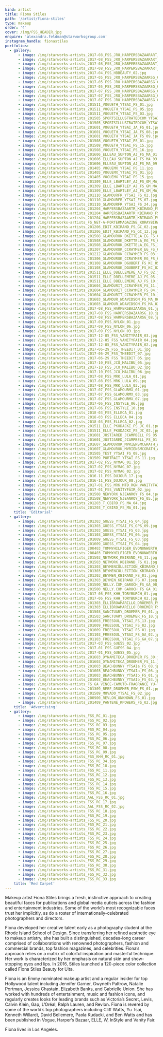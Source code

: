 ```yaml
---
kind: artist
title: Fiona Stiles
path: '/artist/fiona-stiles'
type: makeup
order: '4'
cover: /img/FSS_HEADER.jpg
enquire: 'alexandra.feldman@starworksgroup.com'
instagram_handle: fionastiles
portfolios:
  - gallery:
      - image: /img/starworks-artists_2017-08_FSS_JRO_HARPERSBAZAARART_01.jpg
      - image: /img/starworks-artists_2017-08_FSS_JRO_HARPERSBAZAARART_03.jpg
      - image: /img/starworks-artists_2017-08_FSS_JRO_HARPERSBAZAARART_06.jpg
      - image: /img/starworks-artists_2017-08_FSS_JRO_HARPERSBAZAARART_07.jpg
      - image: /img/starworks-artists_2017-04_FSS_HBBEAUTY_02.jpg
      - image: /img/starworks-artists_2017-05_FSS_JRO_HARPERSBAZAARSG_03.jpg
      - image: /img/starworks-artists_2017-05_FSS_JRO_HARPERSBAZAARSG_04.jpg
      - image: /img/starworks-artists_2017-05_FSS_JRO_HARPERSBAZAARSG_01.jpg
      - image: /img/starworks-artists_2017-07_FSS_JRO_HARPERSBAZAARSG_02.jpg
      - image: /img/starworks-artists_2017-07_FSS_JRO_HARPERSBAZAARSG_03.jpg
      - image: /img/starworks-artists_2017-07_FSS_JRO_HARPERSBAZAARSG_04.jpg
      - image: /img/starworks-artists_201511_VOGUETH_YTSAI_FS_01.jpg
      - image: /img/starworks-artists_201511_VOGUETH_YTSAI_FS_05.jpg
      - image: /img/starworks-artists_201511_VOGUETH_YTSAI_FS_03.jpg
      - image: /img/starworks-artists_201505_SPORTSILLUSTRATEDCOM_YTSAI_FS_05.jpg
      - image: /img/starworks-artists_201505_SPORTSILLUSTRATEDCOM_YTSAI_FS_08.jpg
      - image: /img/starworks-artists_201601_VOGUETH_YTSAI_JA_FS_01.jpg
      - image: /img/starworks-artists_201601_VOGUETH_YTSAI_JA_FS_08.jpg
      - image: /img/starworks-artists_201601_VOGUETH_YTSAI_JA_FS_09.jpg
      - image: /img/starworks-artists_201508_VOGUETH_YTSAI_FS_01.jpg
      - image: /img/starworks-artists_201508_VOGUETH_YTSAI_FS_15.jpg
      - image: /img/starworks-artists_201508_VOGUETH_YTSAI_FS_16.jpg
      - image: /img/starworks-artists_201606_ELLEAU_SUPTON_AJ_FS_MA_01.jpg
      - image: /img/starworks-artists_201606_ELLEAU_SUPTON_AJ_FS_MA_03.jpg
      - image: /img/starworks-artists_201606_ELLEAU_SUPTON_AJ_FS_MA_09.jpg
      - image: /img/starworks-artists_201405_VOGUEMX_YTSAI_FS_11.jpg
      - image: /img/starworks-artists_201405_VOGUEMX_YTSAI_FS_01.jpg
      - image: /img/starworks-artists_201405_VOGUEMX_YTSAI_FS_15.jpg
      - image: /img/starworks-artists_201309_ELLE_LBARTLEY_AJ_FS_GM_MA_04.jpg
      - image: /img/starworks-artists_201309_ELLE_LBARTLEY_AJ_FS_GM_MA_03.jpg
      - image: /img/starworks-artists_201309_ELLE_LBARTLEY_AJ_FS_GM_MA_08.jpg
      - image: /img/starworks-artists_201110_GLAMOURFR_YTSAI_FS_02.jpg
      - image: /img/starworks-artists_201110_GLAMOURFR_YTSAI_FS_07.jpg
      - image: /img/starworks-artists_201110_GLAMOURFR_YTSAI_FS_24.jpg
      - image: /img/starworks-artists_201204_HARPERSBAZAARTR_KBIRAND_FS_01.jpg
      - image: /img/starworks-artists_201204_HARPERSBAZAARTR_KBIRAND_FS_09.jpg
      - image: /img/starworks-artists_201204_HARPERSBAZAARTR_KBIRAND_FS_21.jpg
      - image: /img/starworks-artists_FS_NET-A-PORTERMAGAZINE_KORAYBIRAND_MODEL_JUN212.jpg
      - image: /img/starworks-artists_201206_EDIT_KBIRAND_FS_GC_02.jpg
      - image: /img/starworks-artists_201206_EDIT_KBIRAND_FS_GC_12.jpg
      - image: /img/starworks-artists_201508_GLAMOURUK_DKETTELA_EG_FS_06.jpg
      - image: /img/starworks-artists_201508_GLAMOURUK_DKETTELA_EG_FS_09.jpg
      - image: /img/starworks-artists_201508_GLAMOURUK_DKETTELA_EG_FS_10.jpg
      - image: /img/starworks-artists_201307_GLAMOURUK_CCRAYMER_EG_FS_05.jpg
      - image: /img/starworks-artists_201212_GLAMOURUK_CCRAYMER_FS_03.jpg
      - image: /img/starworks-artists_201306_GLAMOURUK_CCRAYMER_EG_FS_02.jpg
      - image: /img/starworks-artists_201108_GLAMOURUK_DGUBERT_FS_KC_05.jpg
      - image: /img/starworks-artists_201108_GLAMOURUK_DGUBERT_FS_KC_02.jpg
      - image: /img/starworks-artists_201511_ELLE_DBELLEMERE_AJ_FS_02.jpg
      - image: /img/starworks-artists_201511_ELLE_DBELLEMERE_AJ_FS_05.jpg
      - image: /img/starworks-artists_201511_ELLE_DBELLEMERE_AJ_FS_10.jpg
      - image: /img/starworks-artists_201604_GLAMOURIT_CCRAYMER_FS_11.jpg
      - image: /img/starworks-artists_201604_GLAMOURIT_CCRAYMER_FS_04.jpg
      - image: /img/starworks-artists_201604_GLAMOURIT_CCRAYMER_FS_10.jpg
      - image: /img/starworks-artists_201603_GLAMOUR_WDAVIDSON_FS_MA_06.jpg
      - image: /img/starworks-artists_201603_GLAMOUR_WDAVIDSON_FS_MA_03.jpg
      - image: /img/starworks-artists_2017-08_FSS_HARPERSBAZAARSG_01.jpg
      - image: /img/starworks-artists_2017-08_FSS_HARPERSBAZAARSG_10.jpg
      - image: /img/starworks-artists_2017-08_FSS_HARPERSBAZAARSG_08.jpg
      - image: /img/starworks-artists_2017-09_FSS_NYLON_01.jpg
      - image: /img/starworks-artists_2017-09_FSS_NYLON_06.jpg
      - image: /img/starworks-artists_2017-09_FSS_NYLON_03.jpg
      - image: /img/starworks-artists_2017-12-05_FSS_VANITYFAIR_03.jpg
      - image: /img/starworks-artists_2017-12-05_FSS_VANITYFAIR_04.jpg
      - image: /img/starworks-artists_2017-12-05_FSS_VANITYFAIR_02.jpg
      - image: /img/starworks-artists_2017-06-29_FSS_THEEDIT_01.jpg
      - image: /img/starworks-artists_2017-06-29_FSS_THEEDIT_07.jpg
      - image: /img/starworks-artists_2017-06-29_FSS_THEEDIT_05.jpg
      - image: /img/starworks-artists_2017-10_FSS_JCO_MALIBU_05.jpg
      - image: /img/starworks-artists_2017-10_FSS_JCO_MALIBU_02.jpg
      - image: /img/starworks-artists_2017-10_FSS_JCO_MALIBU_06.jpg
      - image: /img/starworks-artists_2017-08_FSS_MRK_LULA_01.jpg
      - image: /img/starworks-artists_2017-08_FSS_MRK_LULA_09.jpg
      - image: /img/starworks-artists_2017-08_FSS_MRK_LULA_03.jpg
      - image: /img/starworks-artists_2017-07_FSS_GLAMOURMX_01.jpg
      - image: /img/starworks-artists_2017-07_FSS_GLAMOURMX_03.jpg
      - image: /img/starworks-artists_2017-07_FSS_GLAMOURMX_07.jpg
      - image: /img/starworks-artists_2017-06_FSS_INSTYLE_06.jpg
      - image: /img/starworks-artists_2017-06_FSS_INSTYLE_10.jpg
      - image: /img/starworks-artists_2018-03_FSS_ELLECA_01.jpg
      - image: /img/starworks-artists_2018-03_FSS_ELLECA_04.jpg
      - image: /img/starworks-artists_2018-03_FSS_ELLECA_02.jpg
      - image: /img/starworks-artists_201511_ELLE_PKUDACKI_FS_JC_01.jpg
      - image: /img/starworks-artists_201511_ELLE_PKUDACKI_FS_JC_02.jpg
      - image: /img/starworks-artists_201601_JUSTJARED_JCAMPBELL_FS_05.jpg
      - image: /img/starworks-artists_201601_JUSTJARED_JCAMPBELL_FS_01.jpg
      - image: /img/starworks-artists_201607_GLAMOURUK_MVRIENSMCGRATH_AJ_FS_01.jpg
      - image: /img/starworks-artists_201607_GLAMOURUK_MVRIENSMCGRATH_AJ_FS_09.jpg
      - image: /img/starworks-artists_201505_TEST_YTSAI_FS_08.jpg
      - image: /img/starworks-artists_201509_PORTRAIT_YTSAI_FS_11.jpg
      - image: /img/starworks-artists_2017-02_FSS_NYMAG_01.jpg
      - image: /img/starworks-artists_2017-02_FSS_NYMAG_07.jpg
      - image: /img/starworks-artists_2017-02_FSS_NYMAG_02.jpg
      - image: /img/starworks-artists_2016-11_FSS_DUJOUR_17.jpg
      - image: /img/starworks-artists_2016-11_FSS_DUJOUR_08.jpg
      - image: /img/starworks-artists_2017-01_FSS_MRK_MTD_RGN_VANITYFAIR_02.jpg
      - image: /img/starworks-artists_2017-01_FSS_VANITYFAIR_02.jpg
      - image: /img/starworks-artists_201508_NEWYORK_NJEANROY_FS_04.jpg
      - image: /img/starworks-artists_201508_NEWYORK_NJEANROY_FS_05.jpg
      - image: /img/starworks-artists_201203_T_CBIRD_FS_MA_04.jpg
      - image: /img/starworks-artists_201203_T_CBIRD_FS_MA_01.jpg
    title: 'Editorial'
  - gallery:
      - image: /img/starworks-artists_201303_GUESS_YTSAI_FS_04.jpg
      - image: /img/starworks-artists_201303_GUESS_YTSAI_FS_GPS_09.jpg
      - image: /img/starworks-artists_201303_GUESS_YTSAI_FS_03.jpg
      - image: /img/starworks-artists_201103_GUESS_YTSAI_FS_06.jpg
      - image: /img/starworks-artists_201009_GUESS_YTSAI_FS_03.jpg
      - image: /img/starworks-artists_201009_GUESS_YTSAI_FS_04.jpg
      - image: /img/starworks-artists_200403_TOMMYHILFIGER_EVONUNWERTH_FS_03.jpg
      - image: /img/starworks-artists_200403_TOMMYHILFIGER_EVONUNWERTH_FS_01.jpg
      - image: /img/starworks-artists_201503_NETWORK_KBIRAND_FS_11.jpg
      - image: /img/starworks-artists_201503_NETWORK_KBIRAND_FS_01.jpg
      - image: /img/starworks-artists_201303_BEYMENCOLLECTION_KBIRAND_FS_07.jpg
      - image: /img/starworks-artists_201303_BEYMENCOLLECTION_KBIRAND_FS_03.jpg
      - image: /img/starworks-artists_201303_BEYMEN_KBIRAND_FS_01.jpeg
      - image: /img/starworks-artists_201303_BEYMEN_KBIRAND_FS_07.jpeg
      - image: /img/starworks-artists_201500_NELLY.COM_GAROCH_FS_GA_08_q.jpg
      - image: /img/starworks-artists_201500_NELLY.COM_GAROCH_FS_GA_01.jpg
      - image: /img/starworks-artists_2017-06_FSS_KHH_TORYBURCH_01.jpg
      - image: /img/starworks-artists_2017-06_FSS_KHH_TORYBURCH_02.jpg
      - image: /img/starworks-artists_201303_ELLIBROAMARILLO_DROEMER_FS_JC_01.jpg
      - image: /img/starworks-artists_201303_ELLIBROAMARILLO_DROEMER_FS_JC_07.jpg
      - image: /img/starworks-artists_201503_SANCTUARY_DROEMER_FS_01.jpg
      - image: /img/starworks-artists_201503_SANCTUARY_DROEMER_FS_10.jpg
      - image: /img/starworks-artists_201003_FREESOUL_YTSAI_FS_13.jpg
      - image: /img/starworks-artists_201009_FREESOUL_YTSAI_FS_02.jpg
      - image: /img/starworks-artists_201009_FREESOUL_YTSAI_FS_01.jpg
      - image: /img/starworks-artists_201103_FREESOUL_YTSAI_FS_GA_02.jpg
      - image: /img/starworks-artists_201103_FREESOUL_YTSAI_FS_GA_07.jpg
      - image: /img/starworks-artists_2017-03_FSS_GUESS_02.jpg
      - image: /img/starworks-artists_2017-01_FSS_GUESS_04.jpg
      - image: /img/starworks-artists_2017-01_FSS_GUESS_05.jpg
      - image: /img/starworks-artists_201603_DYNAMITECA_DROEMER_FS_30.jpg
      - image: /img/starworks-artists_201603_DYNAMITECA_DROEMER_FS_11.jpg
      - image: /img/starworks-artists_201003_BEACHBUNNY_YTSAIa_FS_08.jpg
      - image: /img/starworks-artists_201003_BEACHBUNNY_YTSAIa_FS_06.jpg
      - image: /img/starworks-artists_201003_BEACHBUNNY_YTSAIb_FS_01.jpg
      - image: /img/starworks-artists_201003_BEACHBUNNY_YTSAIb_FS_03.jpg
      - image: /img/starworks-artists_FS_GA_VINCE-CAMUTO-FRAGRANCE_YU-TSAI_AW-11_01.jpg
      - image: /img/starworks-artists_201309_BEBE_DROEMER_ESW_FS_01.jpg
      - image: /img/starworks-artists_201509_MOVADO_YTSAI_FS_02.jpg
      - image: /img/starworks-artists_200900_REVLON_UNKNOWN_FS_01.jpg
      - image: /img/starworks-artists_201409_PANTENE_KPOWERS_FS_02.jpg
    title: 'Advertising'
  - gallery:
      - image: /img/starworks-artists_FSS_RC_01.jpg
      - image: /img/starworks-artists_FSS_RC_02.jpg
      - image: /img/starworks-artists_FSS_RC_03.jpg
      - image: /img/starworks-artists_FSS_RC_04.jpg
      - image: /img/starworks-artists_FSS_RC_05.jpg
      - image: /img/starworks-artists_FSS_RC_06.jpg
      - image: /img/starworks-artists_FSS_RC_07.jpg
      - image: /img/starworks-artists_FSS_RC_08.jpg
      - image: /img/starworks-artists_FSS_RC_09.jpg
      - image: /img/starworks-artists_FSS_KHH_RC_01.jpg
      - image: /img/starworks-artists_FSS_RC_34.jpg
      - image: /img/starworks-artists_FSS_RC_10.jpg
      - image: /img/starworks-artists_FSS_RC_11.jpg
      - image: /img/starworks-artists_FSS_RC_12.jpg
      - image: /img/starworks-artists_FSS_RC_13.jpg
      - image: /img/starworks-artists_FSS_RC_14.jpg
      - image: /img/starworks-artists_FSS_RC_15.jpg
      - image: /img/starworks-artists_FSS_RC_16.jpg
      - image: /img/starworks-artists_AAL_FSS_RC_01.jpg
      - image: /img/starworks-artists_FSS_RC_17.jpg
      - image: /img/starworks-artists_AAL_FSS_RC_02.jpg
      - image: /img/starworks-artists_FSS_RC_18.jpg
      - image: /img/starworks-artists_FSS_RC_19.jpg
      - image: /img/starworks-artists_FSS_RC_20.jpg
      - image: /img/starworks-artists_FSS_RC_21.jpg
      - image: /img/starworks-artists_FSS_RC_22.jpg
      - image: /img/starworks-artists_FSS_RC_23.jpg
      - image: /img/starworks-artists_FSS_RC_24.jpg
      - image: /img/starworks-artists_FSS_RC_25.jpg
      - image: /img/starworks-artists_FSS_RC_26.jpg
      - image: /img/starworks-artists_FSS_RC_27.jpg
      - image: /img/starworks-artists_FSS_RC_28.jpg
      - image: /img/starworks-artists_FSS_RC_29.jpg
      - image: /img/starworks-artists_FSS_RC_30.jpg
      - image: /img/starworks-artists_FSS_RC_31.jpg
      - image: /img/starworks-artists_FSS_RC_32.jpg
      - image: /img/starworks-artists_FSS_RC_33.jpg
    title: 'Red Carpet'
---
```

Makeup artist Fiona Stiles brings a fresh, instinctive approach to creating beautiful faces for publications and global media outlets across the fashion and entertainment industries. Some of the world’s most recognizable faces trust her implicitly, as do a roster of internationally-celebrated photographers and directors.

Fiona developed her creative talent early as a photography student at the Rhode Island School of Design. Since transferring her refined aesthetic eye to makeup artistry, she has built a distinguished, decades-long career comprised of collaborations with renowned photographers, fashion and commercial brands, top fashion magazines, and celebrities. Fiona’s approach relies on a matrix of colorful inspiration and masterful technique. Her work is characterized by her emphasis on natural skin and show-stopping eyes and lips. In 2016, Stiles launched a 120-piece color collection called Fiona Stiles Beauty for Ulta.

Fiona is an Emmy nominated makeup artist and a regular insider for top Hollywood talent including Jennifer Garner, Gwyneth Paltrow, Natalie Portman, Jessica Chastain, Elizabeth Banks, and Gabrielle Union. She has worked with hundreds of entertainment, music and fashion icons, and regularly creates looks for leading brands such as Victoria’s Secret, Levis, Calvin Klein, Gap, L’Oréal, Ralph Lauren, and Revlon. Fiona is revered by some of the world’s top photographers including Cliff Watts, Yu Tsai, Kenneth Willardt, David Bellemere, Paola Kudacki, and Ben Watts and has been published in Vogue, Harper’s Bazaar, ELLE, W, InStyle and Vanity Fair.

Fiona lives in Los Angeles.
